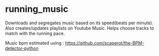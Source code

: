 # running_music

Downloads and segregates music based on its speed(beats per minute).
Also creates/updates playlists on Youtube Music.
Helps choose tracks to match with the running pace.


Music bpm estimated using : https://github.com/scaperot/the-BPM-detector-python
